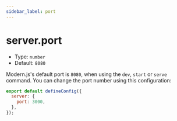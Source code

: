 ```yaml
---
sidebar_label: port
---
```


# server.port

- Type: `number`
- Default: `8080`

Modern.js's default port is `8080`, when using the `dev`, `start` or `serve` command. You can change the port number using this configuration:

```js title="modern.config.ts"
export default defineConfig({
  server: {
    port: 3000,
  },
});
```
